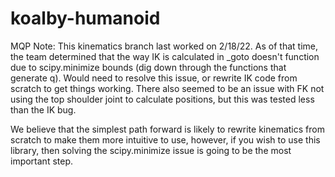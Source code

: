# koalby-humanoid

MQP Note: This kinematics branch last worked on 2/18/22. As of that time, the team determined that the way IK is 
        calculated in _goto doesn't function due to scipy.minimize bounds (dig down through the functions that 
        generate q). Would need to resolve this issue, or rewrite IK code from scratch to get things working. There 
        also seemed to be an issue with FK not using the top shoulder joint to calculate positions, but this was 
        tested less than the IK bug. 

We believe that the simplest path forward is likely to rewrite kinematics from scratch to make them more intuitive to use, however, if you wish to use this library, then solving the scipy.minimize issue is going to be the most important step.